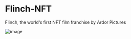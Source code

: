 # Flinch-NFT
Flinch, the world's first NFT film franchise by Ardor Pictures

![image](https://user-images.githubusercontent.com/87687899/167830336-69ae617d-977e-45d7-b4d7-a09086a269b6.png)
